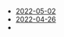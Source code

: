 - [2022-05-02](../2022/05/May-02-2022.md#Introduction)
- [2022-04-26](../2022/04/April-26-2022.md#Introduction)
- 